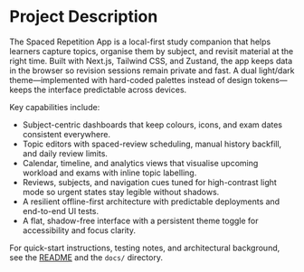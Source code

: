 # Project Description

The Spaced Repetition App is a local-first study companion that helps learners capture topics, organise them by subject, and revisit material at the right time. Built with Next.js, Tailwind CSS, and Zustand, the app keeps data in the browser so revision sessions remain private and fast. A dual light/dark theme—implemented with hard-coded palettes instead of design tokens—keeps the interface predictable across devices.

Key capabilities include:

- Subject-centric dashboards that keep colours, icons, and exam dates consistent everywhere.
- Topic editors with spaced-review scheduling, manual history backfill, and daily review limits.
- Calendar, timeline, and analytics views that visualise upcoming workload and exams with inline topic labelling.
- Reviews, subjects, and navigation cues tuned for high-contrast light mode so urgent states stay legible without shadows.
- A resilient offline-first architecture with predictable deployments and end-to-end UI tests.
- A flat, shadow-free interface with a persistent theme toggle for accessibility and focus clarity.

For quick-start instructions, testing notes, and architectural background, see the [README](README.md) and the `docs/` directory.
